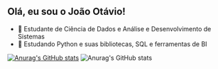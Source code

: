 ## Olá, eu sou o João Otávio!

- 🔭 Estudante de Ciência de Dados e Análise e Desenvolvimento de Sistemas
- 🌱 Estudando Python e suas bibliotecas, SQL e ferramentas de BI

[![Anurag's GitHub stats](https://github-readme-stats.vercel.app/api?username=joaorezzo)](https://github.com/anuraghazra/github-readme-stats)
![Anurag's GitHub stats](https://github-readme-stats.vercel.app/api?username=joaorezzo&hide=stars)
